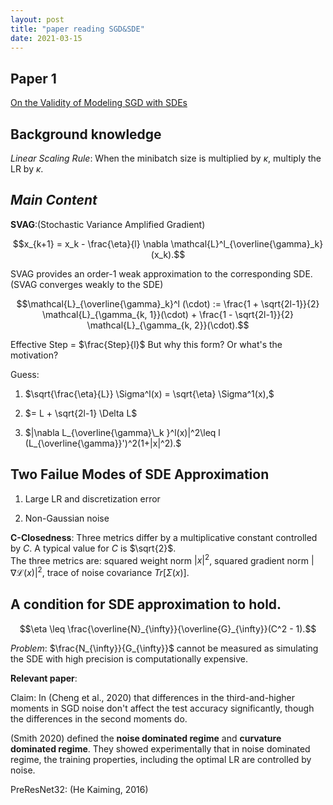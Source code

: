 ```yaml
---
layout: post
title: "paper reading SGD&SDE"
date: 2021-03-15
---
```


## Paper 1

[On the Validity of Modeling SGD with SDEs](https://arxiv.org/abs/2102.12470)

## Background knowledge

_Linear Scaling Rule_: When the minibatch size is multiplied by $\kappa$, multiply the LR by $\kappa$.

## _Main Content_

**SVAG**:(Stochastic Variance Amplified Gradient)

$$x_{k+1} = x_k - \frac{\eta}{l} \nabla \mathcal{L}^l_{\overline{\gamma}_k} (x_k).$$

SVAG provides an order-1 weak approximation to the corresponding SDE. (SVAG converges weakly to the SDE)

$$\mathcal{L}_{\overline{\gamma}_k}^l (\cdot) := \frac{1 + \sqrt{2l-1}}{2} \mathcal{L}_{\gamma_{k, 1}}(\cdot) + \frac{1 - \sqrt{2l-1}}{2} \mathcal{L}_{\gamma_{k, 2}}(\cdot).$$

Effective Step = $\frac{Step}{l}$ But why this form? Or what's the motivation?

Guess:

1. $\sqrt{\frac{\eta}{L}} \Sigma^l(x) = \sqrt{\eta} \Sigma^1(x),$

2. $= L + \sqrt{2l-1} \Delta L$

3. $|\nabla L_{\overline{\gamma}\_k }^l(x)|^2\leq l (L_{\overline{\gamma}}')^2(1+|x|^2).$

## Two Failue Modes of SDE Approximation

1. Large LR and discretization error

2. Non-Gaussian noise

**C-Closedness**: Three metrics differ by a multiplicative constant controlled by $C$. A typical value for $C$ is $\sqrt{2}$. <br>
The three metrics are: squared weight norm $|x|^2$, squared gradient norm $|\nabla \mathcal{L}(x)|^2$, trace of noise covariance $Tr[\Sigma(x)]$.

## A condition for SDE approximation to hold.

$$\eta \leq \frac{\overline{N}_{\infty}}{\overline{G}_{\infty}}(C^2 - 1).$$

_Problem_: $\frac{N_{\infty}}{G_{\infty}}$ cannot be measured as simulating the SDE with high precision is computationally expensive.

**Relevant paper**:

Claim: In (Cheng et al., 2020) that differences in the third-and-higher moments in SGD noise don't affect the test accuracy significantly, though the differences in the second moments do.

(Smith 2020) defined the **noise dominated regime** and **curvature dominated regime**. They showed experimentally that in noise dominated regime, the training properties, including the optimal LR are controlled by noise.

PreResNet32: (He Kaiming, 2016)
